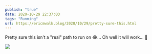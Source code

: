 ```yaml
---
publish: "true"
date: 2020-10-29 22:37:03
tags: "Running"
url: https://ericmwalk.blog/2020/10/29/pretty-sure-this.html
---
```


Pretty sure this isn't a "real" path to run on 😂... Oh well it will work... 🏃

![](https://ericmwalk.blog/uploads/2020/2404705ae1.jpg)